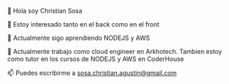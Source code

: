 👋 Hola soy Christian Sosa

👀 Estoy interesado tanto en el back como en el front

🌱 Actualmente sigo aprendiendo NODEJS y AWS

💞️ Actualmente trabajo como cloud engineer en Arkhotech. Tambien estoy como tutor en los cursos de NODEJS y AWS en CoderHouse

📫 Puedes escribirme a sosa.christian.agustin@gmail.com
